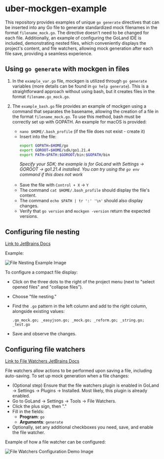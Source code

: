 # uber-mockgen-example

This repository provides examples of unique `go generate` directives that can be inserted into any Go file to generate standardized mock filenames in the format `filename_mock.go`. The directive doesn't need to be changed for each file. Additionally, an example of configuring the GoLand IDE is included, demonstrating nested files, which conveniently displays the project's content, and file watchers, allowing mock generation after each file save, providing a seamless experience.

## Using `go generate` with mockgen in files

1. In the `example_var.go` file, mockgen is utilized through `go generate` variables (more details can be found in `go help generate`). This is a straightforward approach without using bash, but it creates files in the format `filename.go_mock.go`.

2. The `example_bash.go` file provides an example of mockgen using a command that separates the basename, allowing the creation of a file in the format `filename_mock.go`. To use this method, bash must be correctly set up with GOPATH. An example for macOS is provided:

    - `nano $HOME/.bash_profile` (if the file does not exist - create it)
    - Insert into the file:
      ```bash
      export GOPATH=$HOME/go
      export GOROOT=$HOME/sdk/go1.21.4
      export PATH=$PATH:$GOROOT/bin:$GOPATH/bin
      ```
      *Specify your SDK; the example is for GoLand with Settings -> GOROOT -> go1.21.4 installed. You can try using the `go env` command if this does not work*  
      <br/>
    - Save the file with `Control + X` -> `Y`
    - The command `cat $HOME/.bash_profile` should display the file's content.
    - The command `echo $PATH | tr ':' '\n'` should also display changes.
    - Verify that `go version` and `mockgen -version` return the expected versions.

## Configuring file nesting

[Link to JetBrains Docs](https://www.jetbrains.com/help/webstorm/file-nesting-dialog.html)

Example:

![File Nesting Example Image](https://resources.jetbrains.com/help/img/idea/2023.2/ws_coffee_example_default_fw_output_dark.png)

To configure a compact file display:
- Click on the three dots to the right of the project menu (next to "select opened files" and "collapse files").
- Choose "file nesting."
- Find the `.go` pattern in the left column and add to the right column, alongside existing values:

  ```
  .go_mock.go; _easyjson.go; _mock.go; _reform.go; _string.go; _test.go
  ```
- Save and observe the changes.

## Configuring file watchers

[Link to File Watchers JetBrains Docs](https://www.jetbrains.com/help/idea/using-file-watchers.html)

File watchers allow actions to be performed upon saving a file, including auto-saving. To set up mock generation when a file changes:
- (Optional step) Ensure that the file watchers plugin is enabled in GoLand -> Settings -> Plugins -> Installed. Most likely, this plugin is already enabled.
- Go to GoLand -> Settings -> Tools -> File Watchers.
- Click the plus sign, then "<custom>."
- Fill in the fields:
    - **Program**: `go`
    - **Arguments**: `generate`
- Optionally, set any additional checkboxes you need, save, and enable the file watcher.

Example of how a file watcher can be configured:

![File Watchers Configuration Demo Image](https://resources.jetbrains.com/help/img/idea/2023.2/ws_scss_example_file_watcher_settings_dark.png)
